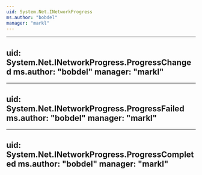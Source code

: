 ```yaml
---
uid: System.Net.INetworkProgress
ms.author: "bobdel"
manager: "markl"
---
```


---
uid: System.Net.INetworkProgress.ProgressChanged
ms.author: "bobdel"
manager: "markl"
---

---
uid: System.Net.INetworkProgress.ProgressFailed
ms.author: "bobdel"
manager: "markl"
---

---
uid: System.Net.INetworkProgress.ProgressCompleted
ms.author: "bobdel"
manager: "markl"
---
